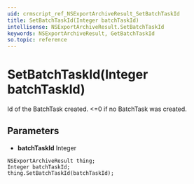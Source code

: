 ```yaml
---
uid: crmscript_ref_NSExportArchiveResult_SetBatchTaskId
title: SetBatchTaskId(Integer batchTaskId)
intellisense: NSExportArchiveResult.SetBatchTaskId
keywords: NSExportArchiveResult, GetBatchTaskId
so.topic: reference
---
```


# SetBatchTaskId(Integer batchTaskId)

Id of the BatchTask created. <=0 if no BatchTask was created.

## Parameters

* **batchTaskId** Integer

```crmscript
NSExportArchiveResult thing;
Integer batchTaskId;
thing.SetBatchTaskId(batchTaskId);
```


